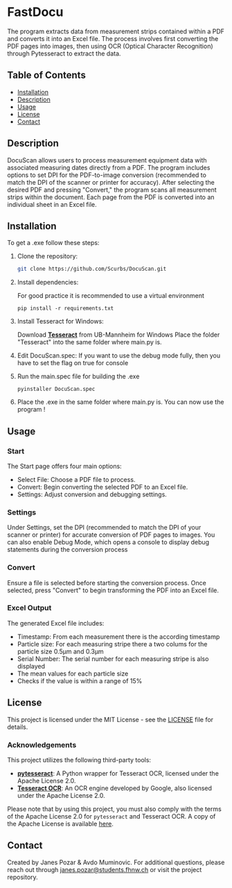 # FastDocu

The program extracts data from measurement strips contained within a PDF and converts it into an Excel file. The process involves first converting the PDF pages into images, then using OCR (Optical Character Recognition) through Pytesseract to extract the data.

## Table of Contents

- [Installation](#installation)
- [Description](#description)
- [Usage](#usage)
- [License](#license)
- [Contact](#contact)

## Description
DocuScan allows users to process measurement equipment data with associated measuring dates directly from a PDF. The program includes options to set DPI for the PDF-to-image conversion (recommended to match the DPI of the scanner or printer for accuracy). After selecting the desired PDF and pressing "Convert," the program scans all measurement strips within the document.
Each page from the PDF is converted into an individual sheet in an Excel file.
## Installation

To get a .exe follow these steps:

1. Clone the repository:
   ```bash
   git clone https://github.com/Scurbs/DocuScan.git

2. Install dependencies:

   For good practice it is recommended to use a virtual environment
   ```
   pip install -r requirements.txt
   ```
4. Install Tesseract for Windows:

   Download **[Tesseract](https://github.com/UB-Mannheim/tesseract)** from UB-Mannheim for Windows
   Place the folder "Tesseract" into the same folder where main.py is.

3. Edit DocuScan.spec:
   If you want to use the debug mode fully, then you have to set the flag on true for console

5. Run the main.spec file for building the .exe
   ```
   pyinstaller DocuScan.spec
   ```
6. Place the .exe in the same folder where main.py is.
   You can now use the program !
## Usage
### Start
The Start page offers four main options:

- Select File: Choose a PDF file to process.
- Convert: Begin converting the selected PDF to an Excel file.
- Settings: Adjust conversion and debugging settings.
### Settings
Under Settings, set the DPI (recommended to match the DPI of your scanner or printer) for accurate conversion of PDF pages to images. You can also enable Debug Mode, which opens a console to display debug statements during the conversion process 
### Convert
Ensure a file is selected before starting the conversion process. Once selected, press "Convert" to begin transforming the PDF into an Excel file.
### Excel Output

The generated Excel file includes:

- Timestamp: From each measurement there is the according timestamp
- Particle size: For each measuring stripe there a two colums for the particle size 0.5µm and 0.3µm
- Serial Number: The serial number for each measuring stripe is also displayed
- The mean values for each particle size
- Checks if the value is within a range of 15%
## License

This project is licensed under the MIT License - see the [LICENSE](LICENSE.md) file for details.

### Acknowledgements
This project utilizes the following third-party tools:
- **[pytesseract](https://github.com/madmaze/pytesseract)**: A Python wrapper for Tesseract OCR, licensed under the Apache License 2.0.
- **[Tesseract OCR](https://github.com/tesseract-ocr/tesseract)**: An OCR engine developed by Google, also licensed under the Apache License 2.0.

Please note that by using this project, you must also comply with the terms of the Apache License 2.0 for `pytesseract` and Tesseract OCR. A copy of the Apache License is available [here](https://www.apache.org/licenses/LICENSE-2.0).


## Contact
Created by Janes Pozar & Avdo Muminovic. For additional questions, please reach out through janes.pozar@students.fhnw.ch or visit the project repository.

